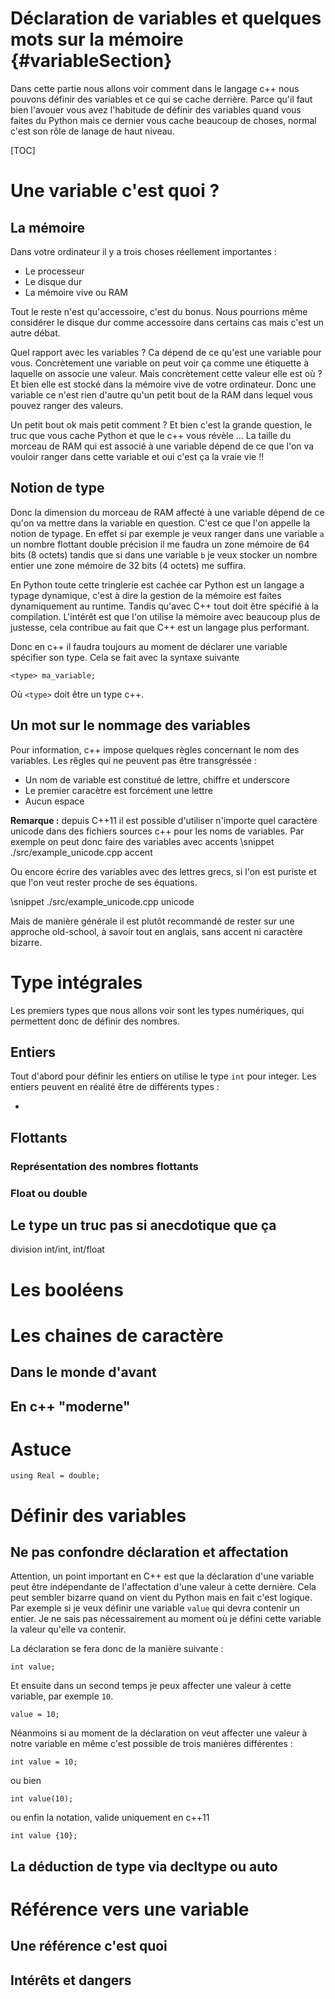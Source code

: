 
Déclaration de variables et quelques mots sur la mémoire    {#variableSection}
============

Dans cette partie nous allons voir comment dans le langage c++ nous pouvons définir des variables et ce qui se cache derrière. Parce qu'il faut bien l'avouer vous avez l'habitude de définir des variables quand vous faites du Python mais ce dernier vous cache beaucoup de choses, normal c'est son rôle de lanage de haut niveau. 

[TOC]

# Une variable c'est quoi ? 

## La mémoire 

Dans votre ordinateur il y a trois choses réellement importantes : 

- Le processeur 
- Le disque dur 
- La mémoire vive ou RAM 

Tout le reste n'est qu'accessoire, c'est du bonus. Nous pourrions même considérer le disque dur comme accessoire dans certains cas mais c'est un autre débat. 

Quel rapport avec les variables ? Ca dépend de ce qu'est une variable pour vous. Concrètement une variable on peut voir ça comme une étiquette à laquelle on associe une valeur. Mais concrètement cette valeur elle est où ? Et bien elle est stocké dans la mémoire vive de votre ordinateur. Donc une variable ce n'est rien d'autre qu'un petit bout de la RAM dans lequel vous pouvez ranger des valeurs. 

Un petit bout ok mais petit comment ? Et bien c'est la grande question, le truc que vous cache Python et que le c++ vous révèle ... La taille du morceau de RAM qui est associé à une variable dépend de ce que l'on va vouloir ranger dans cette variable et oui c'est ça la vraie vie !!

## Notion de type 

Donc la dimension du morceau de RAM affecté à une variable dépend de ce qu'on va mettre dans la variable en question. C'est ce que l'on appelle la notion de typage. En effet si par exemple je veux ranger dans une variable `a` un nombre flottant double précision il me faudra un zone mémoire de 64 bits (8 octets) tandis que si dans une variable `b` je veux stocker un nombre entier une zone mémoire de 32 bits (4 octets) me suffira. 

En Python toute cette tringlerie est cachée car Python est un langage a typage dynamique, c'est à dire la gestion de la mémoire est faites dynamiquement au runtime. Tandis qu'avec C++ tout doit être spécifié à la compilation. L'intérêt est que l'on utilise la mémoire avec beaucoup plus de justesse, cela contribue au fait que C++ est un langage plus performant. 

Donc en c++ il faudra toujours au moment de déclarer une variable spécifier son type. Cela se fait avec la syntaxe suivante 

```
<type> ma_variable;
```

Où `<type>` doit être un type c++. 

## Un mot sur le nommage des variables 

Pour information, c++ impose quelques règles concernant le nom des variables. Les rêgles qui ne peuvent pas être transgréssée : 

- Un nom de variable est constitué de lettre, chiffre et underscore 
- Le premier caracètre est forcément une lettre
- Aucun espace 

**Remarque :** depuis C++11 il est possible d'utiliser n'importe quel caractère unicode dans des fichiers sources c++ pour les noms de variables. 
Par exemple on peut donc faire des variables avec accents 
\snippet ./src/example_unicode.cpp accent

Ou encore écrire des variables avec des lettres grecs, si l'on est puriste et que l'on veut rester proche de ses équations. 

\snippet ./src/example_unicode.cpp unicode 

Mais de manière générale il est plutôt recommandé de rester sur une approche old-school, à savoir tout en anglais, sans accent ni caractère bizarre. 



# Type intégrales 

Les premiers types que nous allons voir sont les types numériques, qui permettent donc de définir des nombres. 

## Entiers

Tout d'abord pour définir les entiers on utilise le type `int` pour integer. Les entiers peuvent en réalité être de différents types : 

-   



## Flottants 

### Représentation des nombres flottants 

### Float ou double 


## Le type un truc pas si anecdotique que ça 

division int/int, int/float 


# Les booléens 


# Les chaines de caractère 

## Dans le monde d'avant 

## En c++ "moderne" 


# Astuce 



```
using Real = double;
```


# Définir des variables 

## Ne pas confondre déclaration et affectation 


Attention, un point important en C++ est que la déclaration d'une variable peut être indépendante de l'affectation d'une valeur à cette dernière. Cela peut sembler bizarre quand on vient du Python mais en fait c'est logique. Par exemple si je veux définir une variable `value` qui devra contenir un entier. Je ne sais pas nécessairement au moment où je défini cette variable la valeur qu'elle va contenir. 

La déclaration se fera donc de la manière suivante : 

```
int value;
```

Et ensuite dans un second temps je peux affecter une valeur à cette variable, par exemple `10`. 

```
value = 10; 
```

Néanmoins si au moment de la déclaration on veut affecter une valeur à notre variable en même c'est possible de trois manières différentes : 

```
int value = 10; 
```

ou bien 

```
int value(10);
```

ou enfin la notation, valide uniquement en c++11 

```
int value {10};
```


## La déduction de type via decltype ou auto 



# Référence vers une variable 

## Une référence c'est quoi 

## Intérêts et dangers 

